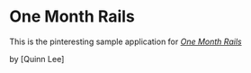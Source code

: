 # One Month Rails

This is the pinteresting sample application for 
[*One Month Rails*](http://onemonthrails.com)

by [Quinn Lee]